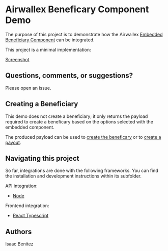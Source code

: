 # Airwallex Beneficary Component Demo

The purpose of this project is to demonstrate how the Airwallex [Embedded Beneficiary Component](https://www.airwallex.com/docs/payouts__embedded-beneficiary-component) can be integrated.

This project is a minimal implementation:

[Screenshot](https://github.com/isacben/airwallex-beneficary-component-demo/blob/main/assets/screenshot.png)

## Questions, comments, or suggestions?

Please open an issue.

## Creating a Beneficiary

This demo does not create a beneficiary; it only returns the payload required to create a beneficary based on the options selected with the embedded component.

The produced payload can be used to [create the beneficary](https://github.com/isacben/airwallex-beneficary-component-demo/tree/main/node) or to [create a payout](https://www.airwallex.com/docs/api#/Payouts/Payments/).

## Navigating this project

So far, integrations are done with the following frameworks. You can find the installation and development instructions within its subfolder.

API integration:

- [Node](https://github.com/isacben/airwallex-beneficary-component-demo/tree/main/node)

Frontend integration:

- [React Typescript](https://github.com/isacben/airwallex-beneficary-component-demo/tree/main/node)

## Authors

Isaac Benitez
